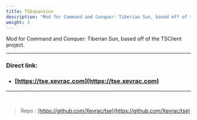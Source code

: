 ```yaml
---
title: TSExpansion
description: "Mod for Command and Conquer: Tiberian Sun, based off of the TSClient project."
weight: 3
---
```


Mod for Command and Conquer: Tiberian Sun, based off of the TSClient project.

---

### Direct link:

- ### [https://tse.xevrac.com](https://tse.xevrac.com)

---

<br/>

> Repo : [https://github.com/Xevrac/tse](https://github.com/Xevrac/tse)